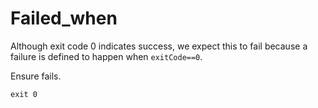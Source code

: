 <!--
setup:
  local: {}
-->

# Failed_when

Although exit code 0 indicates success, we expect this to fail because a failure is defined to happen when `exitCode==0`.

Ensure fails.
```bash|{type:'command',failed_when:'exitCode==0'}
exit 0
```
